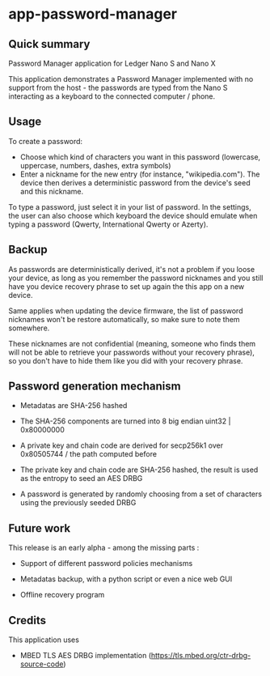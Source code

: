 # app-password-manager

## Quick summary

Password Manager application for Ledger Nano S and Nano X

This application demonstrates a Password Manager implemented with no support from the host - the passwords are typed from the Nano S interacting as a keyboard to the connected computer / phone.

## Usage

To create a password:
   * Choose which kind of characters you want in this password (lowercase, uppercase, numbers, dashes, extra symbols)
   * Enter a nickname for the new entry (for instance, "wikipedia.com").
The device then derives a deterministic password from the device's seed and this nickname.

To type a password, just select it in your list of password.
In the settings, the user can also choose which keyboard the device should emulate when typing a password (Qwerty, International Qwerty or Azerty).

## Backup

As passwords are deterministically derived, it's not a problem if you loose your device, as long as you remember the password nicknames and you still have you device recovery phrase to set up again the this app on a new device.

Same applies when updating the device firmware, the list of password nicknames won't be restore automatically, so make sure to note them somewhere.

These nicknames are not confidential (meaning, someone who finds them will not be able to retrieve your passwords without your recovery phrase), so you don't have to hide them like you did with your recovery phrase.

## Password generation mechanism

* Metadatas are SHA-256 hashed

* The SHA-256 components are turned into 8 big endian uint32 | 0x80000000

* A private key and chain code are derived for secp256k1 over 0x80505744 / the path computed before

* The private key and chain code are SHA-256 hashed, the result is used as the entropy to seed an AES DRBG

* A password is generated by randomly choosing from a set of characters using the previously seeded DRBG

## Future work

This release is an early alpha - among the missing parts :

   * Support of different password policies mechanisms

   * Metadatas backup, with a python script or even a nice web GUI

   * Offline recovery program

## Credits

This application uses

  * MBED TLS AES DRBG implementation (https://tls.mbed.org/ctr-drbg-source-code)
